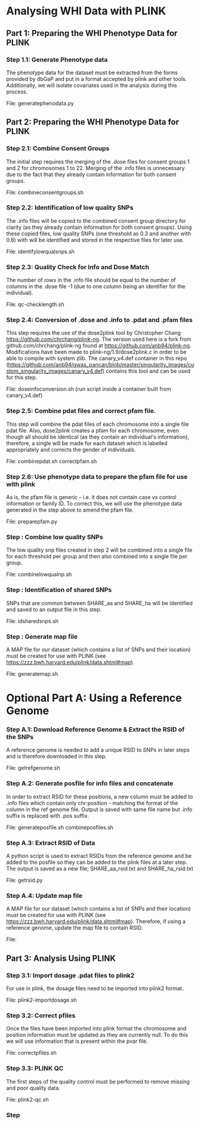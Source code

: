# Analysing WHI Data with PLINK


## Part 1: Preparing the WHI Phenotype Data for PLINK 


### Step 1.1: Generate Phenotype data

The phenotype data for the dataset must be extracted from the forms provided by dbGaP and put in a format accepted by plink and other tools. Additionally, we will isolate covariates
used in the analysis during this process.


File: generatephenodata.py


## Part 2: Preparing the WHI Phenotype Data for PLINK 


### Step 2.1: Combine Consent Groups

The initial step requires the merging of the .dose files for consent groups 1 and 2 for chromosomes 1 to 22. Merging of the .info files is unnecessary due to the fact that they already contain
information for both consent groups.


File: combineconsentgroups.sh

### Step 2.2: Identification of low quality SNPs

The .info files will be copied to the combined consent group directory for clarity (as they already contain information for both consent groups). 
Using these copied files, low quality SNPs (one threshold as 0.3 and another with 0.8) with will be identified and stored in the respective files for later use.


File: identifylowqualsnps.sh

### Step 2.3: Quality Check for Info and Dose Match

The number of rows in the .info file should be equal to the number of columns in the .dose file -1 (due to one column being an identifier for the individual).

File: qc-checklength.sh

### Step 2.4: Conversion of .dose and .info to .pdat and .pfam files

This step requires the use of the dose2plink tool by Christopher Chang https://github.com/chrchang/plink-ng. The version used here is a fork from github.com/chrchang/plink-ng found at
https://github.com/anb94/plink-ng. Modifications have been made to plink-ng/1.9/dose2plink.c in order to be able to compile with system zlib. The canary_v4.def container in this repo 
(https://github.com/anb94/gwas_pancan/blob/master/singularity_images/custom_singularity_images/canary_v4.def) contains this tool and can be used for this step.


File: doseinfoconversion.sh (run script inside a container built from canary_v4.def)

### Step 2.5: Combine pdat files and correct pfam file.

This step will combine the pdat files of each chromosome into a single file pdat file. Also, dose2plink creates a pfam for each chromosome, even though all should be identical (as they
contain an individual's information), therefore, a single will be made for each dataset which is labelled appropriately and corrects the gender of individuals.


File: combinepdat.sh correctpfam.sh


### Step 2.6: Use phenotype data to prepare the pfam file for use with plink

As is, the pfam file is generic - i.e. it does not contain case vs control information or family ID. To correct this, we will use the phenotype data generated in the step above to
amend the pfam file.


File: preparepfam.py

### Step : Combine low quality SNPs

The low quality snp files created in step 2 will be combined into a single file for each threshold per group and then also combined into a single file per group.


File: combinelowqualnp.sh

### Step : Identification of shared SNPs

SNPs that are common between SHARE_aa and SHARE_ha will be identified and saved to an output file in this step.


File: idsharedsnps.sh


### Step : Generate map file

A MAP file for our dataset (which contains a list of SNPs and their location) must be created for use with PLINK (see https://zzz.bwh.harvard.edu/plink/data.shtml#map).


File: generatemap.sh


# Optional Part A: Using a Reference Genome

### Step A.1: Download Reference Genome & Extract the RSID of the SNPs

A reference genome is needed to add a unique RSID to SNPs in later steps and is therefore downloaded in this step. 


File: getrefgenome.sh

### Step A.2: Generate posfile for info files and concatenate

In order to extract RSID for these positions, a new column must be added to .info files which contain only chr:position - matching the format of the column in the ref genome file.
Output is saved with same file name but .info suffix is replaced with .pos suffix.


File: generateposfile.sh combineposfiles.sh

### Step A.3: Extract RSID of Data

A python script is used to extract RSIDs from the reference genome and be added to the posfile so they can be added to the plink files at a later step. The output is saved as a new
file; SHARE_aa_rsid.txt and SHARE_ha_rsid.txt


File: getrsid.py

### Step A.4: Update map file

A MAP file for our dataset (which contains a list of SNPs and their location) must be created for use with PLINK (see https://zzz.bwh.harvard.edu/plink/data.shtml#map).
Therefore, if using a reference genome, update the map file to contain RSID.


File: 


## Part 3: Analysis Using PLINK


### Step 3.1: Import dosage .pdat files to plink2

For use in plink, the dosage files need to be imported into plink2 format.


File: plink2-importdosage.sh

### Step 3.2: Correct pfiles

Once the files have been imported into plink format the chromosome and position information must be updated as they are currently null. To do this we will use information that is
present within the pvar file.


File: correctpfiles.sh

### Step 3.3: PLINK QC

The first steps of the quality control must be performed to remove missing and poor quality data.


File: plink2-qc.sh 

### Step
